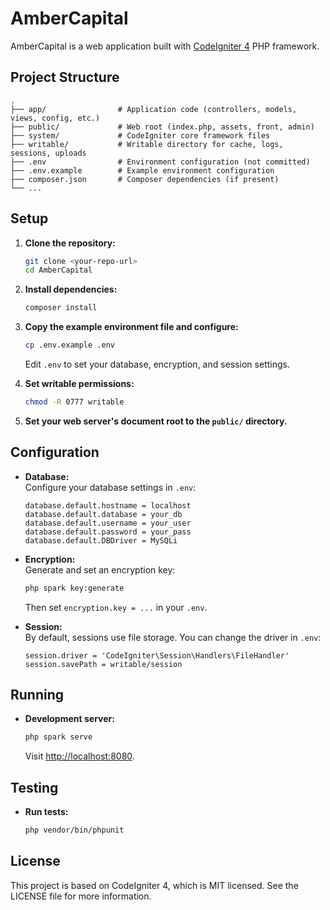 # AmberCapital

AmberCapital is a web application built with [CodeIgniter 4](https://codeigniter.com/) PHP framework.

## Project Structure

```
.
├── app/                # Application code (controllers, models, views, config, etc.)
├── public/             # Web root (index.php, assets, front, admin)
├── system/             # CodeIgniter core framework files
├── writable/           # Writable directory for cache, logs, sessions, uploads
├── .env                # Environment configuration (not committed)
├── .env.example        # Example environment configuration
├── composer.json       # Composer dependencies (if present)
└── ...
```

## Setup

1. **Clone the repository:**
   ```sh
   git clone <your-repo-url>
   cd AmberCapital
   ```

2. **Install dependencies:**
   ```sh
   composer install
   ```

3. **Copy the example environment file and configure:**
   ```sh
   cp .env.example .env
   ```
   Edit `.env` to set your database, encryption, and session settings.

4. **Set writable permissions:**
   ```sh
   chmod -R 0777 writable
   ```

5. **Set your web server's document root to the `public/` directory.**

## Configuration

- **Database:**  
  Configure your database settings in `.env`:
  ```
  database.default.hostname = localhost
  database.default.database = your_db
  database.default.username = your_user
  database.default.password = your_pass
  database.default.DBDriver = MySQLi
  ```

- **Encryption:**  
  Generate and set an encryption key:
  ```sh
  php spark key:generate
  ```
  Then set `encryption.key = ...` in your `.env`.

- **Session:**  
  By default, sessions use file storage. You can change the driver in `.env`:
  ```
  session.driver = 'CodeIgniter\Session\Handlers\FileHandler'
  session.savePath = writable/session
  ```

## Running

- **Development server:**
  ```sh
  php spark serve
  ```
  Visit [http://localhost:8080](http://localhost:8080).

## Testing

- **Run tests:**
  ```sh
  php vendor/bin/phpunit
  ```

## License

This project is based on CodeIgniter 4, which is MIT licensed. See the LICENSE file for more information.